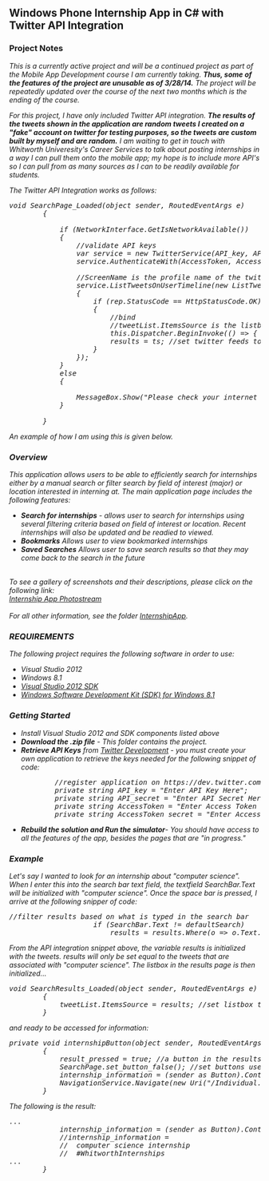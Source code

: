 <h2>Windows Phone Internship App in C# with Twitter API Integration</h2>
<h3>Project Notes</h3>
<i>This is a currently active project and will be a continued project as part of the Mobile App Development course I am currently taking. <b>Thus, some of the features of the project are unusable as of 3/28/14.</b> The project will be repeatedly updated over the course of the next two months which is the ending of the course. <br>

For this project, I have only included Twitter API integration. <b>The results of the tweets shown in the application are random tweets I created on a "fake" account on twitter for testing purposes, so the tweets are custom built by myself and are random.</b> I am waiting to get in touch with Whitworth Univeresity's Career Services to talk about posting internships in a way I can pull them onto the mobile app; my hope is to include more API's so I can pull from as many sources as I can to be readily available for students.<br>

The Twitter API Integration works as follows:
<pre>
void SearchPage_Loaded(object sender, RoutedEventArgs e)
        {

            if (NetworkInterface.GetIsNetworkAvailable())
            {
                //validate API keys
                var service = new TwitterService(API_key, API_secret );
                service.AuthenticateWith(AccessToken, AccessToken_secret);

                //ScreenName is the profile name of the twitter user.
                service.ListTweetsOnUserTimeline(new ListTweetsOnUserTimelineOptions() { ScreenName = "Internship_DNF" }, (ts, rep) => //ts = twitter feeds
                {
                    if (rep.StatusCode == HttpStatusCode.OK)
                    {
                        //bind
                        //tweetList.ItemsSource is the listbox that tweets will be 	set to as it updates
                        this.Dispatcher.BeginInvoke(() => { tweetList.ItemsSource = ts; });
                        results = ts; //set twitter feeds to holder since ts is a local variable
                    }
                });
            }
            else
            {

                MessageBox.Show("Please check your internet connection.");
            }

        }
</pre>
An example of how I am using this is given below.

<h3>Overview</h3>

This application allows users to be able to efficiently search for internships either by a manual search or filter search by field of interest (major) or location interested in interning at. The main application page includes the following features:
<ul>
	<li><b>Search for internships</b> - allows user to search for internships using several filtering criteria based on field of interest or location. Recent internships will also be updated and be readied to viewed.</li>
    <li><b>Bookmarks</b> Allows user to view bookmarked internships</li>
    <li><b>Saved Searches</b> Allows user to save search results so that they may come back to the search in the future</li>
</ul> <br>
To see a gallery of screenshots and their descriptions, please click on the following link: <br> <a href="https://www.flickr.com/photos/tglasser15/sets/72157643076449664/">Internship App Photostream</a><br>
<br> 
For all other information, see the folder <a href="https://github.com/tglasser15/InternshipApp/tree/master/InternshipApp">InternshipApp</a>.

<h3>REQUIREMENTS </h3>
The following project requires the following software in order to use: <br>
<ul>
	<li>Visual Studio 2012</li>
    <li>Windows 8.1</li>
    <li><a href="http://www.microsoft.com/en-us/download/details.aspx?id=30668">Visual Studio 2012 SDK</a></li>
    <li><a href="http://msdn.microsoft.com/en-us/windows/desktop/bg162891.aspx">Windows Software Development Kit (SDK) for Windows 8.1</a></li>
</ul>


<h3>Getting Started</h3>
<ul>
<li> Install Visual Studio 2012 and SDK components listed above</li>
<li><b>Download the .zip file</b> - This folder contains the project.</li>
<li><b>Retrieve API Keys</b> from <a href="https://dev.twitter.com/">Twitter Development</a> - you must create your own application to retrieve the keys needed for the following snippet of code:
<pre>
        //register application on https://dev.twitter.com/ to retrieve API keys below
        private string API_key = "Enter API Key Here";
        private string API_secret = "Enter API Secret Here";
        private string AccessToken = "Enter Access Token Here";
        private string AccessToken_secret = "Enter Access Token Secret Here";
</pre>
<li><b>Rebuild the solution and Run the simulator</b>- You should have access to all the features of the app, besides the pages that are "in progress."</li>
</ul>

<h3>Example</h3>
Let's say I wanted to look for an internship about "computer science". When I enter this into the search bar text field, the textfield SearchBar.Text will be initialized with "computer science". Once the space bar is pressed, I arrive at the following snipper of code:
<pre>
//filter results based on what is typed in the search bar
                    if (SearchBar.Text != defaultSearch)
                        results = results.Where(o => o.Text.ToUpper().Contains(SearchBar.Text)).ToArray();
</pre>
From the API integration snippet above, the variable results is initialized with the tweets. results will only be set equal to the tweets that are associated with "computer science". The listbox in the results page is then initialized...
<pre>
void SearchResults_Loaded(object sender, RoutedEventArgs e)
        {
            tweetList.ItemsSource = results; //set listbox to items in result
        }
</pre>
and ready to be accessed for information:
<pre>
private void internshipButton(object sender, RoutedEventArgs e)
        {
            result_pressed = true; //a button in the results page has been pressed
            SearchPage.set_button_false(); //set buttons used in the search page to false
            internship_information = (sender as Button).Content.ToString(); //retrieve content from the items in the listbox
            NavigationService.Navigate(new Uri("/Individual.xaml", UriKind.Relative)); //navigate to information on individual internships
        }
</pre>
The following is the result:
<pre>
...
            internship_information = (sender as Button).Content.ToString(); //retrieve content from the items in the listbox
            //internship_information = 
            //	computer science internship
            //  #WhitworthInternships
...
        }
</pre>